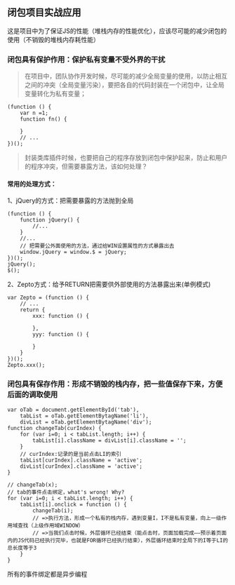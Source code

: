 ## 闭包项目实战应用
这是项目中为了保证JS的性能（堆栈内存的性能优化），应该尽可能的减少闭包的使用（不销毁的堆栈内存耗性能）

### 闭包具有保护作用：保护私有变量不受外界的干扰
> 在项目中，团队协作开发时候，尽可能的减少全局变量的使用，以防止相互之间的冲突（全局变量污染），要把各自的代码封装在一个闭包中，让全局变量转化为私有变量；

```
(function () {
	var n =1;
	function fn() {

	}
	// ...
})();
```
> 封装类库插件时候，也要把自己的程序存放到闭包中保护起来，防止和用户的程序冲突，但需要暴露方法，该如何处理？
#### 常用的处理方式：
1、jQuery的方式：把需要暴露的方法抛到全局

```
(function () {
	function jQuery() {
		//...
	}
	//...
	// 把需要公外面使用的方法，通过给WIN设置属性的方式暴露出去
	window.jQuery = window.$ = jQuery;
})();
jQuery();
$();
```
2、Zepto方式：给予RETURN把需要供外部使用的方法暴露出来(单例模式)
```
var Zepto = (function () {
	// ...
	return {
		xxx: function () {

		},
		yyy: function () {

		}
	}
})();
Zepto.xxx();
```

### 闭包具有保存作用：形成不销毁的栈内存，把一些值保存下来，方便后面的调取使用
```
var oTab = document.getElementById('tab'),
	tabList = oTab.getElementBytagName('li'),
	divList = oTab.getElementBytagName('div');
function changeTab(curIndex) {
	for (var i=0; i < tabList.length; i++) {
		tabList[i].className = divList[i].className = '';
	}
	// curIndex:记录的是当前点击LI的索引
	tabList[curIndex].className = 'active';
	divList[curIndex].className = 'active';
}

// changeTab(x);
// tab的事件点击绑定，what's wrong! Why?
for (var i=0; i < tabList.length; i++) {
	tabList[i].onclick = function () {
		changeTab(i);
		// =>执行方法，形成一个私有的栈内存，遇到变量I，I不是私有变量，向上一级作用域查找（上级作用域WINDOW）
		// =>当我们点击时候，外层循环已经结束（能点击时，页面加载完成——预示着页面内的JS代码已经执行完毕，也就是FOR循环已经执行结束），外层循环结束时全局下的I等于LI的总长度等于3
	}
}
```
所有的事件绑定都是异步编程

